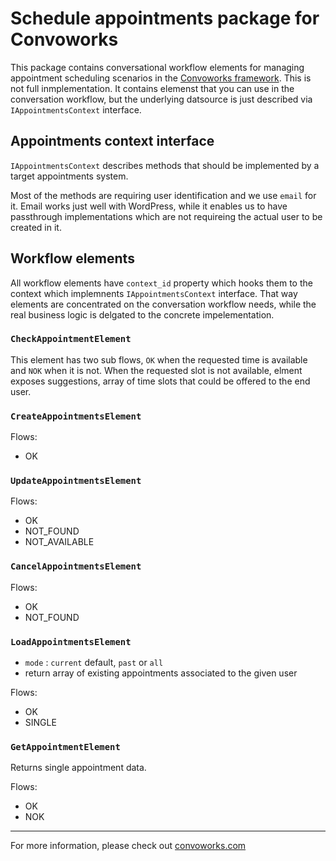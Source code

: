 # Schedule appointments package for Convoworks


This package contains conversational workflow elements for managing appointment scheduling scenarios in the [Convoworks framework](https://github.com/zef-dev/convoworks-core). This is not full inmplementation. It contains elemenst that you can use in the conversation workflow, but the underlying datsource is just described via `IAppointmentsContext` interface.


## Appointments context interface

`IAppointmentsContext` describes methods that should be implemented by a target appointments system. 

Most of the methods are requiring user identification and we use `email` for it. Email works just well with WordPress, while it enables us to have passthrough implementations which are not requireing the actual user to be created in it.

 


## Workflow elements

All workflow elements have `context_id` property which hooks them to the context which implemnents `IAppointmentsContext` interface. That way elements are concentrated on the conversation workflow needs, while the real business logic is delgated to the concrete impelementation.

### `CheckAppointmentElement`

This element has two sub flows, `OK` when the requested time is available and `NOK` when it is not. When the requested slot is not available, elment exposes suggestions, array of time slots that could be offered to the end user.  



### `CreateAppointmentsElement`
Flows:
* OK

### `UpdateAppointmentsElement`

Flows:
* OK
* NOT_FOUND
* NOT_AVAILABLE


### `CancelAppointmentsElement`

Flows:
* OK
* NOT_FOUND

### `LoadAppointmentsElement`

* `mode` : `current` default, `past` or `all`
* return array of existing appointments associated to the given user


Flows:
* OK
* SINGLE



### `GetAppointmentElement`

Returns single appointment data.

Flows:
* OK
* NOK




---

For more information, please check out [convoworks.com](https://convoworks.com)

